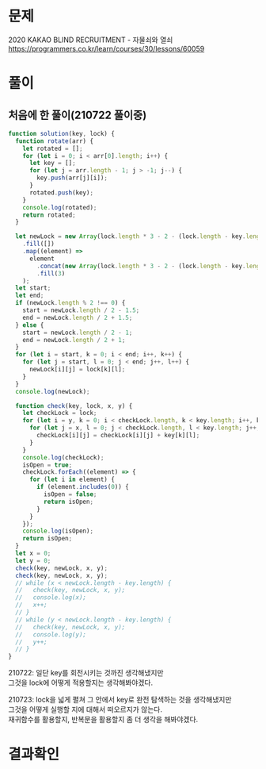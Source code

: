 <h1>문제</h1>

2020 KAKAO BLIND RECRUITMENT - 자물쇠와 열쇠  
https://programmers.co.kr/learn/courses/30/lessons/60059

<h1>풀이</h1>
<h2>처음에 한 풀이(210722 풀이중)</h2>

```jsx
function solution(key, lock) {
  function rotate(arr) {
    let rotated = [];
    for (let i = 0; i < arr[0].length; i++) {
      let key = [];
      for (let j = arr.length - 1; j > -1; j--) {
        key.push(arr[j][i]);
      }
      rotated.push(key);
    }
    console.log(rotated);
    return rotated;
  }

  let newLock = new Array(lock.length * 3 - 2 - (lock.length - key.length) * 2)
    .fill([])
    .map((element) =>
      element
        .concat(new Array(lock.length * 3 - 2 - (lock.length - key.length) * 2))
        .fill(3)
    );
  let start;
  let end;
  if (newLock.length % 2 !== 0) {
    start = newLock.length / 2 - 1.5;
    end = newLock.length / 2 + 1.5;
  } else {
    start = newLock.length / 2 - 1;
    end = newLock.length / 2 + 1;
  }
  for (let i = start, k = 0; i < end; i++, k++) {
    for (let j = start, l = 0; j < end; j++, l++) {
      newLock[i][j] = lock[k][l];
    }
  }
  console.log(newLock);

  function check(key, lock, x, y) {
    let checkLock = lock;
    for (let i = y, k = 0; i < checkLock.length, k < key.length; i++, k++) {
      for (let j = x, l = 0; j < checkLock.length, l < key.length; j++, l++) {
        checkLock[i][j] = checkLock[i][j] + key[k][l];
      }
    }
    console.log(checkLock);
    isOpen = true;
    checkLock.forEach((element) => {
      for (let i in element) {
        if (element.includes(0)) {
          isOpen = false;
          return isOpen;
        }
      }
    });
    console.log(isOpen);
    return isOpen;
  }
  let x = 0;
  let y = 0;
  check(key, newLock, x, y);
  check(key, newLock, x, y);
  // while (x < newLock.length - key.length) {
  //   check(key, newLock, x, y);
  //   console.log(x);
  //   x++;
  // }
  // while (y < newLock.length - key.length) {
  //   check(key, newLock, x, y);
  //   console.log(y);
  //   y++;
  // }
}
```

210722: 일단 key를 회전시키는 것까진 생각해냈지만  
그것을 lock에 어떻게 적용할지는 생각해봐야겠다.  
  
210723: lock을 넓게 펼쳐 그 안에서 key로 완전 탐색하는 것을 생각해냈지만  
그것을 어떻게 실행할 지에 대해서 떠오르지가 않는다.  
재귀함수를 활용할지, 반복문을 활용할지 좀 더 생각을 해봐야겠다.

<h1>결과확인</h1>
